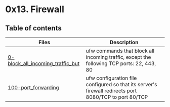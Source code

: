 # 0x13. Firewall

## Table of contents
Files | Description
----- | -----------
[0-block_all_incoming_traffic_but](./0-block_all_incoming_traffic_but) | ufw commands that block all incoming traffic, except the following TCP ports: 22, 443, 80
[100-port_forwarding](./100-port_forwarding) | ufw configuration file configured so that its server's firewall redirects port 8080/TCP to port 80/TCP
